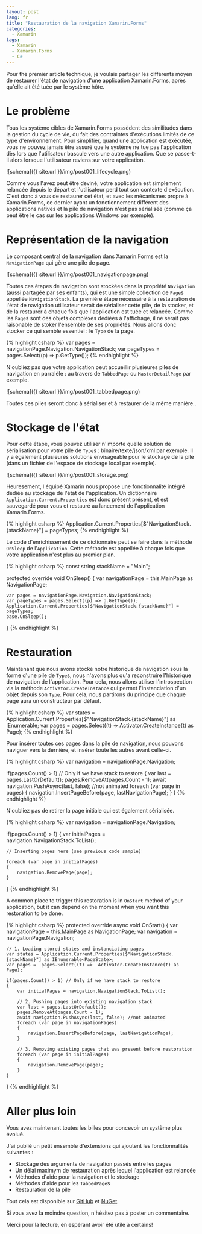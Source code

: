 ```yaml
---
layout: post
lang: fr
title: "Restauration de la navigation Xamarin.Forms"
categories:
  - Xamarin
tags:
  - Xamarin
  - Xamarin.Forms
  - C#
---
```


Pour the premier article technique, je voulais partager les différents moyen de restaurer l'état de navigation d'une application Xamarin.Forms, après qu'elle ait été tuée par le système hôte.

# Le problème

Tous les système cibles de Xamarin.Forms possèdent des similitudes dans la gestion du cycle de vie, du fait des contraintes d'exécutions limités de ce type d'environnement. Pour simplifier, quand une application est exécutée, vous ne pouvez jamais être assuré que le système ne tue pas l'application dès lors que l'utilisateur bascule vers une autre application. Que se passe-t-il alors lorsque l'utilisateur reviens sur votre application.

![schema]({{ site.url }}/img/post001_lifecycle.png)

Comme vous l'avez peut être deviné, votre application est simplement relancée depuis le départ et l'utilisateur perd tout son contexte d'exécution. C'est donc à vous de restaurer cet état, et avec les mécanismes propre à Xamarin.Forms, ce dernier ayant un fonctionnement différent des applications natives et la pile de navigation n'est pas sérialisée (comme ça peut être le cas sur les applications Windows par exemple).

# Représentation de la navigation

Le composant central de la navigation dans Xamarin.Forms est la `NavigationPage` qui gère une pile de page.

![schema]({{ site.url }}/img/post001_navigationpage.png)

Toutes ces étapes de navigation sont stockées dans la propriété `Navigation` (aussi partagée par ses enfants), qui est une simple collection de `Page`s appellée `NavigationStack`. La première étape nécessaire à la restauration de l'état de navigation utilisateur serait de sérialiser cette pile, de la stocker, et de la restaurer à chaque fois que l'application est tuée et relancée. Comme les `Page`s sont des objets complexes dédiées à l'affichage, il ne serait pas raisonable de stoker l'ensemble de ses propriétés. Nous allons donc stocker ce qui semble essentiel : le `Type` de la page.

{% highlight csharp %}
var pages = navigationPage.Navigation.NavigationStack;
var pageTypes = pages.Select((p) => p.GetType());
{% endhighlight %}

N'oubliez pas que votre application peut accueillir plusieures piles de navigation en parralèle : au travers de  `TabbedPage` ou `MasterDetailPage` par exemple.

![schema]({{ site.url }}/img/post001_tabbedpage.png)

Toutes ces piles seront donc à sérialiser et à restaurer de la même manière..

# Stockage de l'état

Pour cette étape, vous pouvez utiliser n'importe quelle solution de sérialisation pour votre pile de `Type`s : binaire/texte/json/xml par exemple. Il y a également plusieures solutions envisageable pour le stockage de la pile (dans un fichier de l'espace de stockage local par exemple).

![schema]({{ site.url }}/img/post001_storage.png)

Heuresement, l'équipé Xamarin nous propose une fonctionnalité intégré dédiée au stockage de l'état de l'application. Un dictionnaire `Application.Current.Properties` est donc présent présent, et est sauvegardé pour vous et restauré au lancement de l'application Xamarin.Forms.

{% highlight csharp %}
Application.Current.Properties[$"NavigationStack.{stackName}"] = pageTypes;
{% endhighlight %}

Le code d'enrichissement de ce dictionnaire peut se faire dans la méthode `OnSleep` de l'`Application`. Cette méthode est appellée à chaque fois que votre application n'est plus au premier plan.

{% highlight csharp %}
const string stackName = "Main";

protected override void OnSleep()
{
    var navigationPage = this.MainPage as NavigationPage;
    
    var pages = navigationPage.Navigation.NavigationStack;
    var pageTypes = pages.Select((p) => p.GetType());
    Application.Current.Properties[$"NavigationStack.{stackName}"] = pageTypes;
    base.OnSleep();
}
{% endhighlight %}

# Restauration

Maintenant que nous avons stocké notre historique de navigation sous la forme d'une pile de `Type`s, nous n'avons plus qu'a reconstruire l'historique de navigation de l'application. Pour cela, nous allons utiliser l'introspection via la méthode `Activator.CreateInstance` qui permet l'instanciation  d'un objet depuis son `Type`. Pour cela, nous partirons du principe que chaque page aura un constructeur par défaut.

{% highlight csharp %}
var states = Application.Current.Properties[$"NavigationStack.{stackName}"] as IEnumerable<PageState>;
var pages =  pages.Select((t) =>  Activator.CreateInstance(t) as Page);
{% endhighlight %}

Pour insérer toutes ces pages dans la pile de navigation, nous pouvons naviguer vers la dernière, et insérer toute les autres avant celle-ci.

{% highlight csharp %}
var navigation = navigationPage.Navigation;

if(pages.Count() > 1) // Only if we have stack to restore
{
    var last = pages.LastOrDefault();
    pages.RemoveAt(pages.Count - 1);
    await navigation.PushAsync(last, false); //not animated
    foreach (var page in pages)
    {
        navigation.InsertPageBefore(page, lastNavigationPage);
    }
}
{% endhighlight %}

N'oubliez pas de retirer la page initiale qui est également sérialisée.

{% highlight csharp %}
var navigation = navigationPage.Navigation;

if(pages.Count() > 1)
{
    var initialPages = navigation.NavigationStack.ToList();

    // Inserting pages here (see previous code sample)
    
    foreach (var page in initialPages)
    {
        navigation.RemovePage(page);
    }
}
{% endhighlight %}

A common place to trigger this restoration is in `OnStart` method of your application, but it can depend on the moment when you want this restoration to be done.

{% highlight csharp %}
protected override async void OnStart()
{
    var navigationPage = this.MainPage as NavigationPage;
    var navigation = navigationPage.Navigation;

    // 1. Loading stored states and instanciating pages
    var states = Application.Current.Properties[$"NavigationStack.{stackName}"] as IEnumerable<PageState>;
    var pages =  pages.Select((t) =>  Activator.CreateInstance(t) as Page);

    if(pages.Count() > 1) // Only if we have stack to restore
    {
        var initialPages = navigation.NavigationStack.ToList();
    
        // 2. Pushing pages into existing navigation stack
        var last = pages.LastOrDefault();
        pages.RemoveAt(pages.Count - 1);
        await navigation.PushAsync(last, false); //not animated
        foreach (var page in navigationPages)
        {
            navigation.InsertPageBefore(page, lastNavigationPage);
        }
    
        // 3. Removing existing pages that was present before restoration
        foreach (var page in initialPages)
        {
            navigation.RemovePage(page);
        }
    }
}
{% endhighlight %}

# Aller plus loin

Vous avez maintenant toutes les billes pour concevoir un système plus évolué.

J'ai publié un petit ensemble d'extensions qui ajoutent les fonctionnalités suivantes :

* Stockage des arguments de navigation passés entre les pages
* Un délai maximym de restauration après lequel l'application est relancée
* Méthodes d'aide pour la navigation et le stockage
* Méthodes d'aide pour les `TabbedPage`s
* Restauration de la pile

Tout cela est disponible sur [GitHub](https://github.com/aloisdeniel/Xam.Forms.NavigationExtensions) et [NuGet](https://www.nuget.org/packages/Xam.Forms.NavigationExtensions/).

Si vous avez la moindre question, n'hésitez pas à poster un commentaire.

Merci pour la lecture, en espérant avoir été utile à certains!